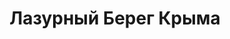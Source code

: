 --- 
title: "Лазурный Берег Крыма" 
site: "www.lb.crimea.ua" 
town: "Симферополь" 
tel: ["+38 066 0552066, +38 063 7833639"] 
address: "Россия, Республика Крым, г.Симферополь, ул.Севастопольская 44/2, офис 4." 
mail: "info@lb.crimea.ua" 
--- 
